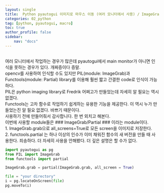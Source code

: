 ```yaml
---
layout: single
title:  Python pyautogui 이미지로 마우스 이동 (여러 모니터에서 사용) / ImageGrab / partial
categories: 02_python
tag: [python, pyautogui, macro]
toc: true
author_profile: false
sidebar:
    nav: "docs"
---
```


 <br>
 여러 모니터에서 작업하는 경우가 많은데 pyautogui에서 main monitor가 아니면 인식을 못하는 경우가 있다. 개짜증이다 증말. <br>
  opencv를 사용하여 인식할 수도 있지만 PIL(module: ImageGrab)과 Functools(module: Partial) library를 이용해 훨씬 짧고 간결한 code로 인식이 가능하다. <br>
 PIL은 python imaging library로 Fredrik 어쩌고가 만들었는데 자세히 알 필요는 역시 없겠다. <br>
 Functools는 고차 함수로 작업하기 쉽게하는 유용한 기능을 제공한다. 이 역시 누가 만들었는진 알 필요 없겠다. 바쁘기 때문이다.<br>
 사용하기 전에 만들어줘서 감사합니다. 한 번 외치고 해본다. <br>
 이번에 사용할 module들은 ### ImageGrab/Partial ### 이라는 module이다.
<br>
1. ImageGrab.grab으로 all_screens=True로 모든 screen을 이미지로 저장한다. <br>
2. functools.partial 는 하나 이상의 인수가 이미 채워진 함수의 새 버전을 만들 때 사용한다. 죄송하다. 더 자세히 사용을 안해봤다. 더 깊은 설명은 할 수가 없다. 
 <br>


```python
import pyautogui as pg
from PIL import ImageGrab
from functools import partial

ImageGrab.grab = partial(ImageGrab.grab, all_screen = True)

file = "your directory"
i = pg.locateOnScreen(file)
pg.moveTo(i)
```